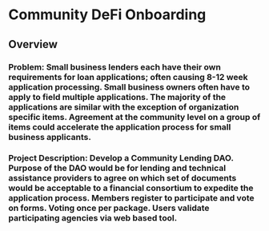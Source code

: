 # Community DeFi Onboarding
## Overview
### Problem: Small business lenders each have their own requirements for loan applications; often causing 8-12 week application processing. Small business owners often have to apply to field multiple applications. The majority of the applications are similar with the exception of organization specific items. Agreement at the community level on a group of items could accelerate the application process for small business applicants.
### Project Description: Develop a Community Lending DAO. Purpose of the DAO would be for lending and technical assistance providers to agree on which set of documents would be acceptable to a financial consortium to expedite the application process. Members register to participate and vote on forms. Voting once per package. Users validate participating agencies via web based tool.
